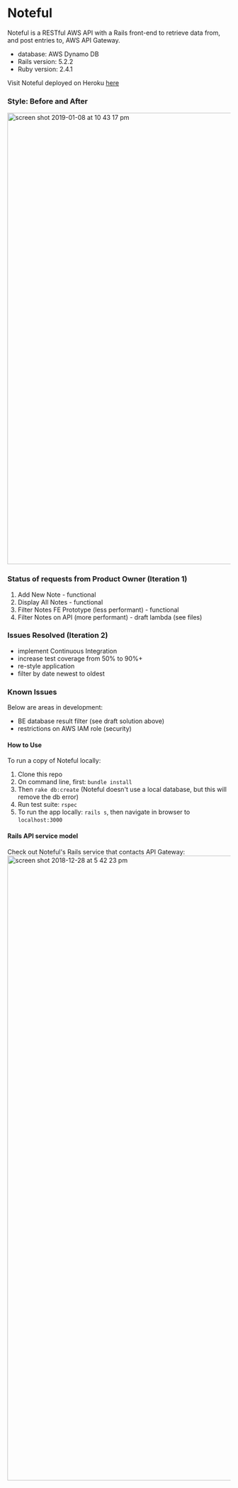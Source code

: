 # Noteful
Noteful is a RESTful AWS API with a Rails front-end to retrieve data from, and post entries to, AWS API Gateway.
* database: AWS Dynamo DB
* Rails version: 5.2.2
* Ruby version: 2.4.1

Visit Noteful deployed on Heroku [here](https://stark-peak-61498.herokuapp.com/)

### Style: Before and After
<img width="1018" alt="screen shot 2019-01-08 at 10 43 17 pm" src="https://user-images.githubusercontent.com/39714935/50879090-dd47c080-1396-11e9-8bfd-8db1ceb899ef.png">

### Status of requests from Product Owner (Iteration 1)
1) Add New Note - functional
2) Display All Notes - functional
3) Filter Notes FE Prototype (less performant) - functional
4) Filter Notes on API (more performant) - draft lambda (see files)

### Issues Resolved (Iteration 2)
* implement Continuous Integration
* increase test coverage from 50% to 90%+
* re-style application
* filter by date newest to oldest

### Known Issues
Below are areas in development:
* BE database result filter (see draft solution above)
* restrictions on AWS IAM role (security)

#### How to Use
To run a copy of Noteful locally:
1. Clone this repo
2. On command line, first: `bundle install`
3. Then `rake db:create` (Noteful doesn't use a local database, but this will remove the db error)
4. Run test suite: `rspec`
5. To run the app locally: `rails s`, then navigate in browser to `localhost:3000`

#### Rails API service model
Check out Noteful's Rails service that contacts API Gateway:
<img width="1409" alt="screen shot 2018-12-28 at 5 42 23 pm" src="https://user-images.githubusercontent.com/39714935/50530045-18f5a700-0ac8-11e9-89f7-99bb1b2e61c1.png">

